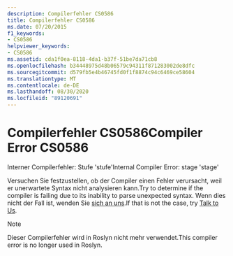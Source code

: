 ```yaml
---
description: Compilerfehler CS0586
title: Compilerfehler CS0586
ms.date: 07/20/2015
f1_keywords:
- CS0586
helpviewer_keywords:
- CS0586
ms.assetid: cda1f0ea-8118-4da1-b37f-51be7da71cb8
ms.openlocfilehash: b34448975d48b06579c94311f871283002de8dfc
ms.sourcegitcommit: d579fb5e4b46745fd0f1f8874c94c6469ce58604
ms.translationtype: MT
ms.contentlocale: de-DE
ms.lasthandoff: 08/30/2020
ms.locfileid: "89120691"
---
```

# <a name="compiler-error-cs0586"></a><span data-ttu-id="ffd47-103">Compilerfehler CS0586</span><span class="sxs-lookup"><span data-stu-id="ffd47-103">Compiler Error CS0586</span></span>

<span data-ttu-id="ffd47-104">Interner Compilerfehler: Stufe 'stufe'</span><span class="sxs-lookup"><span data-stu-id="ffd47-104">Internal Compiler Error: stage 'stage'</span></span>

 <span data-ttu-id="ffd47-105">Versuchen Sie festzustellen, ob der Compiler einen Fehler verursacht, weil er unerwartete Syntax nicht analysieren kann.</span><span class="sxs-lookup"><span data-stu-id="ffd47-105">Try to determine if the compiler is failing due to its inability to parse unexpected syntax.</span></span> <span data-ttu-id="ffd47-106">Wenn dies nicht der Fall ist, wenden Sie [sich an uns](/visualstudio/ide/feedback-options).</span><span class="sxs-lookup"><span data-stu-id="ffd47-106">If that is not the case, try [Talk to Us](/visualstudio/ide/feedback-options).</span></span>

> [!NOTE]
> <span data-ttu-id="ffd47-107">Dieser Compilerfehler wird in Roslyn nicht mehr verwendet.</span><span class="sxs-lookup"><span data-stu-id="ffd47-107">This compiler error is no longer used in Roslyn.</span></span>
